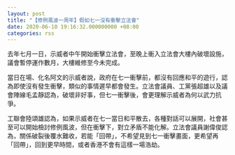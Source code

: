 ```yaml
---
layout: post
title: "【修例風波一周年】假如七一沒有衝擊立法會"
date: 2020-06-10 19:16:32.000000000 +08:00
categories: rss
---
```


去年七月一日，示威者中午開始衝擊立法會，至晚上衝入立法會大樓內破壞設施，議會暫停運作數月，大樓維修至今未完成。

當日在場、化名阿文的示威者說，政府在七一衝擊前，都沒有回應和平的遊行，認為即使沒有發生衝擊，類似的事情遲早都會發生。立法會議員、工黨張超雄以及議會陣線毛孟靜認為，破壞非好事，但七一衝擊後，會更理解示威者為何以武力抗爭。

工聯會陸頌雄認為，如果示威者在七一當日和平散去，各種對話可以展開，社會甚至可以開始檢討修例風波，但在衝擊下，對立矛盾不能化解。立法會議員謝偉俊認為，關係破裂後覆水難收，若能「回帶」，不希望見到七一衝擊畫面，更希望再「回帶」，回到更早時間，或者香港不會有這樣一場浩劫。
